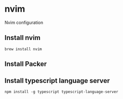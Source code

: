 # nvim
Nvim configuration

## Install nvim 
`brew install nvim`

## Install Packer

## Install typescript language server

`npm install -g typescript typescript-language-server`

